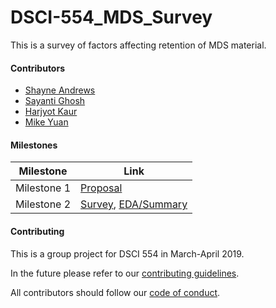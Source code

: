 # DSCI-554_MDS_Survey
This is a survey of factors affecting retention of MDS material.

#### Contributors
- [Shayne Andrews](https://github.com/shayne-andrews)
- [Sayanti Ghosh](https://github.com/Sayanti86)
- [Harjyot Kaur](https://github.com/HarjyotKaur)
- [Mike Yuan](https://github.com/Mikeymice)

#### Milestones

|Milestone|Link|
|---|---|
|Milestone 1|[Proposal](milestone1.md)|
|Milestone 2|[Survey](https://ubc.ca1.qualtrics.com/jfe/form/SV_eUS5juWqmoXA1Ux), [EDA/Summary](exploratory.md)|

#### Contributing

This is a group project for DSCI 554 in March-April 2019.

In the future please refer to our [contributing guidelines](CONTRIBUTING.md).

All contributors should follow our [code of conduct](CODE_OF_CONDUCT.rst).
